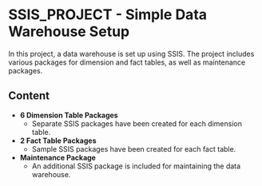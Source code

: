 # SSIS_PROJECT - Simple Data Warehouse Setup

In this project, a data warehouse is set up using SSIS. The project includes various packages for dimension and fact tables, as well as maintenance packages.

## Content

- **6 Dimension Table Packages**
  - Separate SSIS packages have been created for each dimension table.
- **2 Fact Table Packages**
  - Sample SSIS packages have been created for each fact table.
- **Maintenance Package**
  - An additional SSIS package is included for maintaining the data warehouse.
